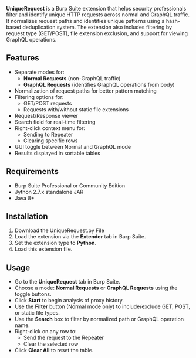  **UniqueRequest** is a Burp Suite extension that helps security professionals filter and identify unique HTTP requests across normal and GraphQL traffic. It normalizes request paths and identifies unique patterns using a hash-based deduplication system. The extension also includes filtering by request type (GET/POST), file extension exclusion, and support for viewing GraphQL operations.

## Features  
- Separate modes for:
  - **Normal Requests** (non-GraphQL traffic)
  - **GraphQL Requests** (identifies GraphQL operations from body)
- Normalization of request paths for better pattern matching
- Filtering options for:
  - GET/POST requests
  - Requests with/without static file extensions
- Request/Response viewer
- Search field for real-time filtering
- Right-click context menu for:
  - Sending to Repeater
  - Clearing specific rows
- GUI toggle between Normal and GraphQL mode
- Results displayed in sortable tables

## Requirements  
- Burp Suite Professional or Community Edition  
- Jython 2.7.x standalone JAR  
- Java 8+

## Installation  
1. Download the UniqueRequest.py File
2. Load the extension via the **Extender** tab in Burp Suite.
3. Set the extension type to **Python**.
4. Load this extension file.

## Usage  
- Go to the **UniqueRequest** tab in Burp Suite.
- Choose a mode: **Normal Requests** or **GraphQL Requests** using the toggle buttons.
- Click **Start** to begin analysis of proxy history.
- Use the **Filter** button (Normal mode only) to include/exclude GET, POST, or static file types.
- Use the **Search** box to filter by normalized path or GraphQL operation name.
- Right-click on any row to:
  - Send the request to the Repeater
  - Clear the selected row
- Click **Clear All** to reset the table.
